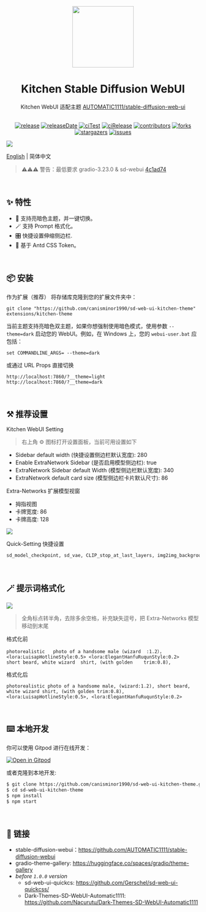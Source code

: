 <p align="center">
  <img width="160" src="https://gw.alipayobjects.com/mdn/rms_7d1485/afts/img/A*XDYxSJXBjjwAAAAAAAAAAAAAARQnAQ">
</p>
<h1 align="center">Kitchen Stable Diffusion WebUI</h1>

<div align="center">
  Kitchen WebUI 适配主题 <a href="https://github.com/AUTOMATIC1111/stable-diffusion-webui" target="_blank">AUTOMATIC1111/stable-diffusion-web-ui</a>

<br/>
<br/>

<!-- SHIELD GROUP -->

[![release][release-shield]][release-url]
[![releaseDate][release-date-shield]][release-date-url]
[![ciTest][ci-test-shield]][ci-test-url]
[![ciRelease][ci-release-shield]][ci-release-url]
[![contributors][contributors-shield]][contributors-url]
[![forks][forks-shield]][forks-url]
[![stargazers][stargazers-shield]][stargazers-url]
[![issues][issues-shield]][issues-url]

</div>

![](https://github.com/canisminor1990/sd-web-ui-kitchen-theme/blob/main/assets/screenshot.webp?raw=true)

[English](./README.md) | 简体中文

> ⚠️⚠️⚠️ 警告：最低要求 gradio-3.23.0 & sd-webui [4c1ad74](https://github.com/AUTOMATIC1111/stable-diffusion-webui/commit/4c1ad743e3baf1246db0711aa0107debf036a12b)

<br/>

## ✨ 特性

- 🌈 支持亮暗色主题，并一键切换。
- 🪄 支持 Prompt 格式化。
- 🎛️ 快捷设置伸缩侧边栏.
- 🎨 基于 Antd CSS Token。

<br/>

## 📦 安装

作为扩展（推荐） 将存储库克隆到您的扩展文件夹中：

```shell
git clone "https://github.com/canisminor1990/sd-web-ui-kitchen-theme" extensions/kitchen-theme
```

当前主题支持亮暗色双主题，如果你想强制使用暗色模式，使用参数 `--theme=dark` 启动您的 WebUI。例如，在 Windows 上，您的 `webui-user.bat` 应包括：

```shell
set COMMANDLINE_ARGS= --theme=dark
```

或通过 URL Props 直接切换

```shell
http://localhost:7860/?__theme=light
http://localhost:7860/?__theme=dark
```

<br/>

## ⚒️ 推荐设置

Kitchen WebUI Setting

> 右上角 ⚙ 图标打开设置面板，当前可用设置如下

- Sidebar default width (快捷设置侧边栏默认宽度): 280
- Enable ExtraNetwork Sidebar (是否启用模型侧边栏): true
- ExtraNetwork Sidebar default Width (模型侧边栏默认宽度): 340
- ExtraNetwork default card size (模型侧边栏卡片默认尺寸): 86

Extra-Networks 扩展模型视窗

- 拇指视图
- 卡牌宽度: 86
- 卡牌高度: 128

![](https://github.com/canisminor1990/sd-web-ui-kitchen-theme/blob/main/assets/extra-networks.webp?raw=true)

Quick-Setting 快捷设置

```txt
sd_model_checkpoint, sd_vae, CLIP_stop_at_last_layers, img2img_background_color, img2img_color_correction, samples_save, samples_format, grid_save, return_grid,  n_rows, live_previews_enable, show_progress_every_n_steps, live_preview_refresh_period
```

<br/>

## 🪄 提示词格式化

![](https://github.com/canisminor1990/sd-web-ui-kitchen-theme/blob/main/assets/prompt-formatting.webp?raw=true)

> 全角标点转半角，去除多余空格，补充缺失逗号，把 Extra-Networks 模型移动到末尾

格式化前

```text
photorealistic   photo of a handsome male (wizard  :1.2）， <lora:LuisapHotlineStyle:0.5> <lora:ElegantHanfuRuqunStyle:0.2>    short beard, white wizard  shirt, (with golden    trim:0.8),
```

格式化后

```text
photorealistic photo of a handsome male, (wizard:1.2), short beard, white wizard shirt, (with golden trim:0.8), <lora:LuisapHotlineStyle:0.5>, <lora:ElegantHanfuRuqunStyle:0.2>
```

<br/>

## ⌨️ 本地开发

你可以使用 Gitpod 进行在线开发：

[![Open in Gitpod](https://gitpod.io/button/open-in-gitpod.svg)](https://gitpod.io/#https://github.com/canisminor1990/sd-web-ui-kitchen-theme)

或者克隆到本地开发:

```bash
$ git clone https://github.com/canisminor1990/sd-web-ui-kitchen-theme.git
$ cd sd-web-ui-kitchen-theme
$ npm install
$ npm start
```

<br/>

## 🔗 链接

- stable-diffusion-webui：https://github.com/AUTOMATIC1111/stable-diffusion-webui
- gradio-theme-gallery: https://huggingface.co/spaces/gradio/theme-gallery
- _before `1.0.0` version_
  - sd-web-ui-quickcs: https://github.com/Gerschel/sd-web-ui-quickcss/
  - Dark-Themes-SD-WebUI-Automatic1111: https://github.com/Nacurutu/Dark-Themes-SD-WebUI-Automatic1111

<br/>

<!-- SHIELD LINK GROUP -->

<!-- release -->

[release-shield]: https://img.shields.io/github/v/release/canisminor1990/sd-web-ui-kitchen-theme?style=flat&sort=semver&logo=github
[release-url]: https://github.com/canisminor1990/sd-web-ui-kitchen-theme/releases

<!-- releaseDate -->

[release-date-shield]: https://img.shields.io/github/release-date/canisminor1990/sd-web-ui-kitchen-theme?style=flat
[release-date-url]: https://github.com/canisminor1990/sd-web-ui-kitchen-theme/releases

<!-- ciTest -->

[ci-test-shield]: https://github.com/canisminor1990/sd-web-ui-kitchen-theme/workflows/Test%20CI/badge.svg
[ci-test-url]: https://github.com/canisminor1990/sd-web-ui-kitchen-theme/actions/workflows/test.yml

<!-- ciRelease -->

[ci-release-shield]: https://github.com/canisminor1990/sd-web-ui-kitchen-theme/workflows/Build%20and%20Release/badge.svg
[ci-release-url]: https://github.com/canisminor1990/sd-web-ui-kitchen-theme/actions/workflows/release.yml

<!-- contributors -->

[contributors-shield]: https://img.shields.io/github/contributors/canisminor1990/sd-web-ui-kitchen-theme.svg?style=flat
[contributors-url]: https://github.com/canisminor1990/sd-web-ui-kitchen-theme/graphs/contributors

<!-- forks -->

[forks-shield]: https://img.shields.io/github/forks/canisminor1990/sd-web-ui-kitchen-theme.svg?style=flat
[forks-url]: https://github.com/canisminor1990/sd-web-ui-kitchen-theme/network/members

<!-- stargazers -->

[stargazers-shield]: https://img.shields.io/github/stars/canisminor1990/sd-web-ui-kitchen-theme.svg?style=flat
[stargazers-url]: https://github.com/canisminor1990/sd-web-ui-kitchen-theme/stargazers

<!-- issues -->

[issues-shield]: https://img.shields.io/github/issues/canisminor1990/sd-web-ui-kitchen-theme.svg?style=flat
[issues-url]: https://img.shields.io/github/issues/canisminor1990/sd-web-ui-kitchen-theme.svg?style=flat
